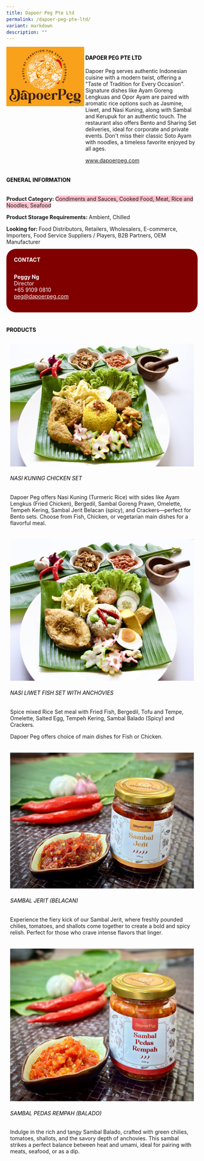 ```yaml
---
title: Dapoer Peg Pte Ltd
permalink: /dapoer-peg-pte-ltd/
variant: markdown
description: ""
---
```

<div class="flex-paragraph">
	<div style="display: flex; flex-wrap: wrap;" class="flex-container">
		<div style="flex: 1 1 40%; display: block;" class="card sgds">
			<img src="/images/Dapoer%20Peg/dapoer_peg_logo.png">
		</div>
		<div style="flex: 1 1 58%; display: block; margin-left: 3px" class="card-sgds">
			<h4 style="text-transform: uppercase; color: black;"><b>Dapoer Peg Pte Ltd</b></h4>
			<p>Dapoer Peg serves authentic Indonesian cuisine with a modern twist, offering a "Taste of Tradition for Every Occasion". Signature dishes like Ayam Goreng Lengkuas and Opor Ayam are paired with aromatic rice options such as Jasmine, Liwet, and Nasi Kuning, along with Sambal and Kerupuk for an authentic touch. The restaurant also offers Bento and Sharing Set deliveries, ideal for corporate and private events. Don't miss their classic Soto Ayam with noodles, a timeless favorite enjoyed by all ages.</p>
			<p><a target="_blank" href="https://www.dapoerpeg.com">www.dapoerpeg.com</a></p>
		</div>
	</div>
</div>

<h4 style="text-transform: uppercase; color: black;">
	<b>General Information</b>
</h4>
<div style="display: flex; flex-wrap: wrap;" class="flex-container">
	<div style="flex: 1 1 65%; display: block; align-self: stretch" class="card sgds">
		<div class="flex-paragraph">
			<p>
				<b>Product Category: </b>
				<span style="background-color: pink; border-radius: 10px;">Condiments and Sauces, Cooked Food, Meat, Rice and Noodles, Seafood</span>
			</p>
			<p>
				<b>Product Storage Requirements: </b>Ambient, Chilled
			</p>
			<p style="margin-bottom: 10px;">
				<b>Looking for: </b>Food Distributors, Retailers, Wholesalers, E-commerce, Importers, Food Service Suppliers / Players, B2B Partners, OEM Manufacturer
			</p>
		</div>
	</div>
	<div style="flex: 1 1 35%; padding: 10px; display: block; background-color: maroon; border-radius: 25px; align-self: center;" class="card sgds">
		<h4 style="color: white; margin-top: 10px; margin-left: 10px;">CONTACT</h4>
		<div class="flex-paragraph">
			<p style="padding: 10px; color: white;">
				<b>Peggy Ng</b>
				<br>Director<br>+65 9109 0810<br>
				<a style="color: white;" href="mailto:peg@dapoerpeg.com">peg@dapoerpeg.com</a>
			</p>
		</div>
	</div>
</div>
<br>
<h4 style="text-transform: uppercase; color: black;">
	<b>Products</b>
</h4>
<div style="display: flex; flex-wrap: wrap;">
	<div style="flex: 1 1 47%; margin: 10px; display: block;" class="card sgds">
		<div style="display: block;" class="flex-image">
			<img src="/images/Dapoer%20Peg/dapoer_peg_product_01.jpg">
		</div>
		<div class="flex-paragraph">
			<h6 style="text-transform: uppercase; color: black;">Nasi Kuning Chicken Set</h6>
			<p>Dapoer Peg offers Nasi Kuning (Turmeric Rice) with sides like Ayam Lengkus (Fried Chicken), Bergedil, Sambal Goreng Prawn, Omelette, Tempeh Kering, Sambal Jerit Belacan (spicy), and Crackers—perfect for Bento sets. Choose from Fish, Chicken, or vegetarian main dishes for a flavorful meal.</p>
		</div>
	</div>
	<div style="flex: 1 1 47%; margin: 10px; display: block;" class="card sgds">
		<div style="display: block;" class="flex-image">
			<img src="/images/Dapoer%20Peg/dapoer_peg_product_02.jpg">
		</div>
		<div class="flex-paragraph">
			<h6 style="text-transform: uppercase; color: black;">Nasi Liwet Fish Set with Anchovies</h6>
			<p>Spice mixed Rice Set meal with Fried Fish, Bergedil, Tofu and Tempe, Omelette, Salted Egg, Tempeh Kering, Sambal Balado  (Spicy) and Crackers.</p>
			<p>Dapoer Peg offers choice of main dishes for Fish or Chicken.</p>
		</div>
	</div>
	<div style="flex: 1 1 47%; margin: 10px; display: block;" class="card sgds">
		<div style="display: block;" class="flex-image">
			<img src="/images/Dapoer%20Peg/dapoer_peg_product_03.jpg">
		</div>
		<div class="flex-paragraph">
			<h6 style="text-transform: uppercase; color: black;">Sambal Jerit (Belacan)</h6>
			<p>Experience the fiery kick of our Sambal Jerit, where freshly pounded chilies, tomatoes, and shallots come together to create a bold and spicy relish. Perfect for those who crave intense flavors that linger.</p>
		</div>
	</div>
	<div style="flex: 1 1 47%; margin: 10px; display: block;" class="card sgds">
		<div style="display: block;" class="flex-image">
			<img src="/images/Dapoer%20Peg/dapoer_peg_product_04.jpg">
		</div>
		<div class="flex-paragraph">
			<h6 style="text-transform: uppercase; color: black;">Sambal Pedas Rempah (Balado)</h6>
			<p>Indulge in the rich and tangy Sambal Balado, crafted with green chilies, tomatoes, shallots, and the savory depth of anchovies. This sambal strikes a perfect balance between heat and umami, ideal for pairing with meats, seafood, or as a dip.</p>
		</div>
	</div>
</div>